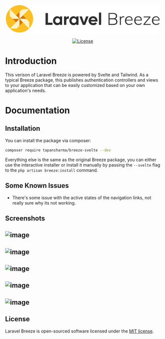 <p align="center"><img src="/art/logo.svg" alt="Logo Laravel Breeze"></p>

<p align="center">
    <a href="https://packagist.org/packages/laravel/breeze">
        <img src="https://img.shields.io/packagist/l/laravel/breeze" alt="License">
    </a>
</p>

# Introduction

This verison of Laravel Breeze is powered by Svelte and Tailwind.
As a typical Breeze package, this publishes authentication controllers and views to your application that can be easily customized based on your own application's needs.

# Documentation
## Installation
You can install the package via composer:

```bash
composer require tapansharma/breeze-svelte --dev
```

Everything else is the same as the original Breeze package, you can either use the interactive installer or install it manually by passing the `--svelte` flag to the `php artisan breeze:install` command.

## Some Known Issues
- There's some issue with the active states of the navigation links, not really sure why its not working.

## Screenshots
![image](https://user-images.githubusercontent.com/46927593/218656025-7f66a374-76a0-4de2-b766-b39d95f3e5b1.png)
---
![image](https://user-images.githubusercontent.com/46927593/218656109-13079ce0-b327-4a6c-a9c7-902fddfe3704.png)
---
![image](https://user-images.githubusercontent.com/46927593/218658845-aab15948-bc8f-422b-811b-71c72e2643e7.png)
---
![image](https://user-images.githubusercontent.com/46927593/218659186-3db2d7af-f051-474f-bc73-1c6060be7178.png)
---
![image](https://user-images.githubusercontent.com/46927593/218659277-a11b75b5-a6a2-4171-ac55-932144df940f.png)
---

## License

Laravel Breeze is open-sourced software licensed under the [MIT license](LICENSE.md).
